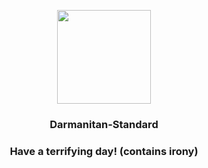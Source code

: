 <p align="center">
    <img src="https://raw.githubusercontent.com/PokeAPI/sprites/master/sprites/pokemon/555.png" width="150" height="150">
</p>
<h3 align="center"> <b>Darmanitan-Standard</b></h3>
<h3 align="center">Have a terrifying day! (contains irony)</h3>
